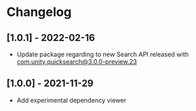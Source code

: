 # Changelog

## [1.0.1] - 2022-02-16
- Update package regarding to new Search API released with com.unity.quicksearch@3.0.0-preview.23

## [1.0.0] - 2021-11-29
- Add experimental dependency viewer
